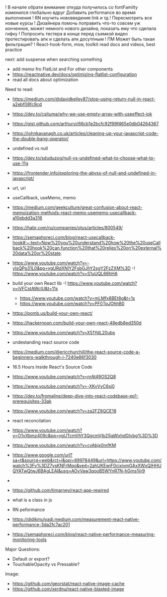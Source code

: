 ! В начале обрати внимание откуда получилось со fontFamilty изменился глобально вдруг
Добавить performance во время выполнения
! RN изучить нововведения link и тд
! Пересмотреть все новые курсы
! Дизайнера помочь поправить что-то совсем уж конченное, может немного нового дизайна, показать ему что сделала гифку
! Попросить тестера в конце перед съемкой видео протестировать апк и сделать апк досутпным
! ПМ Может быть такая фильтрация?
! React-hook-form, msw, toolkit read docs and videos, best practice

next: add suspense when searching something

- add memo fro FlatList and For other components
- https://reactnative.dev/docs/optimizing-flatlist-configuration
- read all docs about optimization

Need to read:

- https://medium.com/@davidkelley87/stop-using-return-null-in-react-a2ebf08fc9cd
- https://dev.to/csituma/why-we-use-empty-array-with-useeffect-iok
- https://gist.github.com/arthurvi/66cb1e2bcfc92f99f465e0db04264367
- https://johnkavanagh.co.uk/articles/cleaning-up-your-javascript-code-the-double-bang-operator/
- undefined vs null
- https://dev.to/sduduzog/null-vs-undefined-what-to-choose-what-to-use-11g
- https://frontender.info/exploring-the-abyss-of-null-and-undefined-in-javascript/

- url, uri

- useCallback, useMemo, memo
- https://medium.com/geekculture/great-confusion-about-react-memoization-methods-react-memo-usememo-usecallback-a10ebdd3a316
- https://habr.com/ru/companies/otus/articles/800549/
- https://semaphoreci.com/blog/react-usecallback-hook#:~:text=Now%20you%20understand%20how%20the%20useCallback%20hook%20can,function%20that%20relies%20on%20external%20data%20or%20state.
- https://www.youtube.com/watch?v=-yIsQPp31L0&pp=ygURdXNlY2FsbGJhY2sgY2FzZXM%3D
  -! https://www.youtube.com/watch?v=S1uUQL66hHA

- build your own React lib
  -! https://www.youtube.com/watch?v=iVFCstAWclU&t=11s
  - https://www.youtube.com/watch?v=mLMfx8BEt8g&t=1s
  - https://www.youtube.com/watch?v=PF0TpJOhhB0
- https://pomb.us/build-your-own-react/
- https://hackernoon.com/build-your-own-react-48edb8ed350d
- https://www.youtube.com/watch?v=X51YdL20ubs

- undestanding react source code
- https://medium.com/@ericchurchill/the-react-source-code-a-beginners-walkthrough-i-7240e86f3030
- 16.5 Hours Inside React's Source Code
- https://www.youtube.com/watch?v=nrAt49OS2Q8
- https://www.youtube.com/watch?v=-XKvVyC6si0
- https://dev.to/fromaline/deep-dive-into-react-codebase-ep1-prerequisites-33ak
- https://www.youtube.com/watch?v=za2FZ8QCE18

- react reconcilation
- https://www.youtube.com/watch?v=O1yXbmz409c&pp=ygUTcmVhY3QgcmVjb25jaWxhdGlvbg%3D%3D
- https://www.youtube.com/watch?v=cyAbjx0mfKM
- https://www.google.com/url?sa=t&source=web&rct=j&opi=89978449&url=https://www.youtube.com/watch%3Fv%3DZ7ysKNFrMqo&ved=2ahUKEwiF0cixivmGAxXWxQIHHUQYATwQtwJ6BAgLEAI&usg=AOvVaw3qooB5WYnR7N-hGms1ijr9

-
- https://github.com/timarney/react-app-rewired

- what is a class in js

- RN peformance
- https://didikmulyadi.medium.com/measurement-react-native-performance-3da2fc7ac201
- https://semaphoreci.com/blog/react-native-performance-measuring-monitoring-tools

Major Questions:

- Default or export?
- TouchableOpacity vs Pressable?

Image:

- https://github.com/georstat/react-native-image-cache
- https://github.com/xerdnu/react-native-blasted-image
